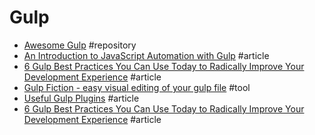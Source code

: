 # Gulp

- [Awesome Gulp](https://github.com/alferov/awesome-gulp) #repository
- [An Introduction to JavaScript Automation with Gulp](http://www.toptal.com/nodejs/an-introduction-to-automation-with-gulp) #article
- [6 Gulp Best Practices You Can Use Today to Radically Improve Your Development Experience](http://blog.rangle.io/angular-gulp-bestpractices) #article
- [Gulp Fiction - easy visual editing of your gulp file](http://gulpfiction.divshot.io) #tool
- [Useful Gulp Plugins](http://tonyfreed.com/blog/useful_gulp_plugins) #article
- [6 Gulp Best Practices You Can Use Today to Radically Improve Your Development Experience](http://blog.rangle.io/angular-gulp-bestpractices) #article
